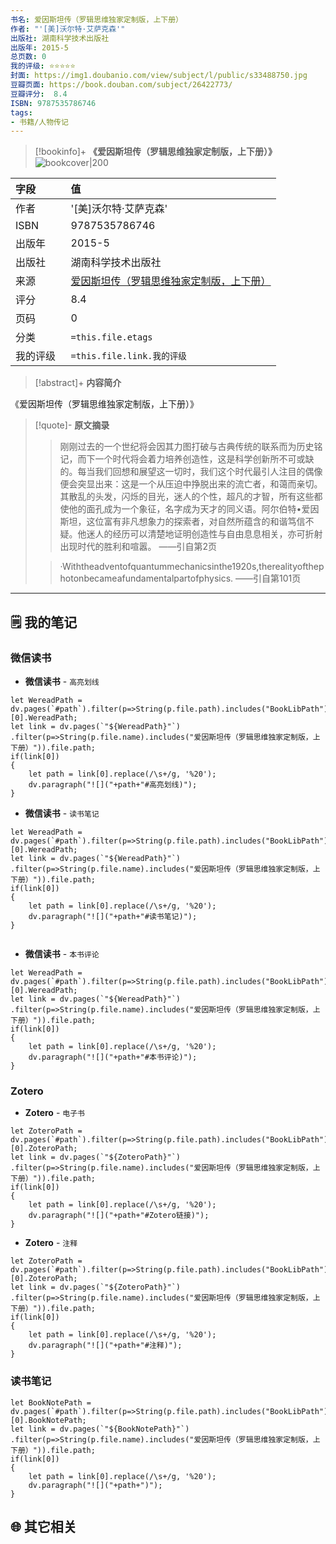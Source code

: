```yaml
---
书名: 爱因斯坦传（罗辑思维独家定制版，上下册）
作者: "'[美]沃尔特·艾萨克森'"
出版社: 湖南科学技术出版社
出版年: 2015-5 
总页数: 0
我的评级: ⭐⭐⭐⭐⭐
封面: https://img1.doubanio.com/view/subject/l/public/s33488750.jpg
豆瓣页面: https://book.douban.com/subject/26422773/
豆瓣评分:  8.4 
ISBN: 9787535786746
tags: 
- 书籍/人物传记
---
```


> [!bookinfo]+ **《爱因斯坦传（罗辑思维独家定制版，上下册）》**
> ![bookcover|200](https://img1.doubanio.com/view/subject/l/public/s33488750.jpg)
>
| 字段   | 值                                       |
|:------ |:------------------------------------------ |
| 作者   | '[美]沃尔特·艾萨克森'                           |
| ISBN   | 9787535786746                             |
| 出版年 | 2015-5                      |
| 出版社 | 湖南科学技术出版社                          |
| 来源   | [爱因斯坦传（罗辑思维独家定制版，上下册）](https://book.douban.com/subject/26422773/) |
| 评分   |  8.4                            |
| 页码   | 0                        |
| 分类   | `=this.file.etags`                       |
| 我的评级  | `=this.file.link.我的评级`                     |

  
> [!abstract]+ **内容简介**
>
《爱因斯坦传（罗辑思维独家定制版，上下册）》
 

 

> [!quote]- **原文摘录**
>
>>刚刚过去的一个世纪将会因其力图打破与古典传统的联系而为历史铭记，而下一个时代将会着力培养创造性，这是科学创新所不可或缺的。每当我们回想和展望这一切时，我们这个时代最引人注目的偶像便会突显出来：这是一个从压迫中挣脱出来的流亡者，和蔼而亲切。其散乱的头发，闪烁的目光，迷人的个性，超凡的才智，所有这些都使他的面孔成为一个象征，名字成为天才的同义语。阿尔伯特•爱因斯坦，这位富有非凡想象力的探索者，对自然所蕴含的和谐笃信不疑。他迷人的经历可以清楚地证明创造性与自由息息相关，亦可折射出现时代的胜利和喧嚣。
——引自第2页
>
>> ·Withtheadventofquantummechanicsinthe1920s,therealityofthephotonbecameafundamentalpartofphysics.
——引自第101页

---

## 🗒️ 我的笔记


### 微信读书

- **微信读书** - `高亮划线`

```dataviewjs
let WereadPath = dv.pages(`#path`).filter(p=>String(p.file.path).includes("BookLibPath"))[0].WereadPath;
let link = dv.pages(`"${WereadPath}"`)
.filter(p=>String(p.file.name).includes("爱因斯坦传（罗辑思维独家定制版，上下册）")).file.path;
if(link[0])
{
	let path = link[0].replace(/\s+/g, '%20');
	dv.paragraph("![]("+path+"#高亮划线)");
}

```

- **微信读书** - `读书笔记`

```dataviewjs
let WereadPath = dv.pages(`#path`).filter(p=>String(p.file.path).includes("BookLibPath"))[0].WereadPath;
let link = dv.pages(`"${WereadPath}"`)
.filter(p=>String(p.file.name).includes("爱因斯坦传（罗辑思维独家定制版，上下册）")).file.path;
if(link[0])
{
	let path = link[0].replace(/\s+/g, '%20');
	dv.paragraph("![]("+path+"#读书笔记)");
}


```

- **微信读书** - `本书评论`

```dataviewjs
let WereadPath = dv.pages(`#path`).filter(p=>String(p.file.path).includes("BookLibPath"))[0].WereadPath;
let link = dv.pages(`"${WereadPath}"`)
.filter(p=>String(p.file.name).includes("爱因斯坦传（罗辑思维独家定制版，上下册）")).file.path;
if(link[0])
{
	let path = link[0].replace(/\s+/g, '%20');
	dv.paragraph("![]("+path+"#本书评论)");
}

```


### Zotero

- **Zotero** - `电子书`

```dataviewjs
let ZoteroPath = dv.pages(`#path`).filter(p=>String(p.file.path).includes("BookLibPath"))[0].ZoteroPath;
let link = dv.pages(`"${ZoteroPath}"`)
.filter(p=>String(p.file.name).includes("爱因斯坦传（罗辑思维独家定制版，上下册）")).file.path;
if(link[0])
{
	let path = link[0].replace(/\s+/g, '%20');
	dv.paragraph("![]("+path+"#Zotero链接)");
}
```

- **Zotero** - `注释`

```dataviewjs
let ZoteroPath = dv.pages(`#path`).filter(p=>String(p.file.path).includes("BookLibPath"))[0].ZoteroPath;
let link = dv.pages(`"${ZoteroPath}"`)
.filter(p=>String(p.file.name).includes("爱因斯坦传（罗辑思维独家定制版，上下册）")).file.path;
if(link[0])
{
	let path = link[0].replace(/\s+/g, '%20');
	dv.paragraph("![]("+path+"#注释)");
}
```

### 读书笔记

```dataviewjs
let BookNotePath = dv.pages(`#path`).filter(p=>String(p.file.path).includes("BookLibPath"))[0].BookNotePath;
let link = dv.pages(`"${BookNotePath}"`)
.filter(p=>String(p.file.name).includes("爱因斯坦传（罗辑思维独家定制版，上下册）")).file.path;
if(link[0])
{
	let path = link[0].replace(/\s+/g, '%20');
	dv.paragraph("![]("+path+")");
}
```



## 🌐 其它相关